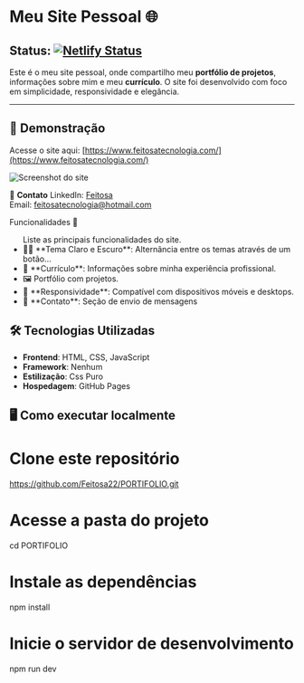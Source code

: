 # Meu Site Pessoal 🌐

## **Status**: [![Netlify Status](https://api.netlify.com/api/v1/badges/a88bf265-42ef-4af2-8043-b6ede60dac61/deploy-status)](https://app.netlify.com/sites/feitosatecnologia/deploys)

Este é o meu site pessoal, onde compartilho meu **portfólio de projetos**, informações sobre mim e meu **currículo**. O site foi desenvolvido com foco em simplicidade, responsividade e elegância.

---

## 🚀 Demonstração

Acesse o site aqui: [https://www.feitosatecnologia.com/](https://www.feitosatecnologia.com/)

![Screenshot do site](https://www.feitosatecnologia.com/screenshot.png)

💬 **Contato**
LinkedIn: [Feitosa](https://linkedin.com/in/feitosa22)  
Email: [feitosatecnologia@hotmail.com](mailto:feitosatecnologia@hotmail.com)

Funcionalidades 🍔

<ul>Liste as principais funcionalidades do site.
<li>🌟🌙 **Tema Claro e Escuro**: Alternância entre os temas através de um botão...</li>
<li>📄 **Currículo**: Informações sobre minha experiência profissional.</li>
<li>🖼️ Portfólio com projetos.</li>
<li>📱 **Responsividade**: Compatível com dispositivos móveis e desktops.</li>
<li>📧 **Contato**: Seção de envio de mensagens</li>
</ul>

## 🛠️ Tecnologias Utilizadas

- **Frontend**: HTML, CSS, JavaScript
- **Framework**: Nenhum
- **Estilização**: Css Puro
- **Hospedagem**: GitHub Pages

## 🖥️ Como executar localmente

# Clone este repositório

https://github.com/Feitosa22/PORTIFOLIO.git

# Acesse a pasta do projeto

cd PORTIFOLIO

# Instale as dependências

npm install

# Inicie o servidor de desenvolvimento

npm run dev
